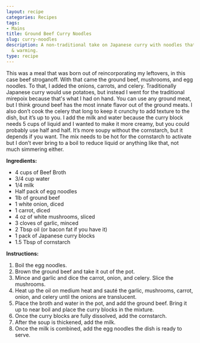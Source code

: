 ```yaml
---
layout: recipe
categories: Recipes
tags:
- Mains
title: Ground Beef Curry Noodles
slug: curry-noodles
description: A non-traditional take on Japanese curry with noodles that is still hearty
  & warming.
type: recipe
---
```


This was a meal that was born out of reincorporating my leftovers, in this case beef stroganoff. With that came the ground beef, mushrooms, and egg noodles. To that, I added the onions, carrots, and celery. Traditionally Japanese curry would use potatoes, but instead I went for the traditional mirepoix because that's what I had on hand. You can use any ground meat, but I think ground beef has the most innate flavor out of the ground meats. I also don’t cook the celery that long to keep it crunchy to add texture to the dish, but it’s up to you. I add the milk and water because the curry block needs 5 cups of liquid and I wanted to make it more creamy, but you could probably use half and half. It’s more soupy without the cornstarch, but it depends if you want. The mix needs to be hot for the cornstarch to activate but I don’t ever bring to a boil to reduce liquid or anything like that, not much simmering either.

**Ingredients:**
- 4 cups of Beef Broth
- 3/4 cup water
- 1/4 milk
- Half pack of egg noodles
- 1lb of ground beef
- 1 white onion, diced
- 1 carrot, diced
- 4 oz of white mushrooms, sliced
- 3 cloves of garlic, minced
- 2 Tbsp oil (or bacon fat if you have it)
- 1 pack of Japanese curry blocks
- 1.5 Tbsp of cornstarch

**Instructions:**
1. Boil the egg noodles.
2. Brown the ground beef and take it out of the pot.
3. Mince and garlic and dice the carrot, onion, and celery. Slice the mushrooms.
4. Heat up the oil on medium heat and sauté the garlic, mushrooms, carrot, onion, and celery until the onions are translucent.
5. Place the broth and water in the pot, and add the ground beef. Bring it up to near boil and place the curry blocks in the mixture.
6. Once the curry blocks are fully dissolved, add the cornstarch.
7. After the soup is thickened, add the milk.
8. Once the milk is combined, add the egg noodles the dish is ready to serve.